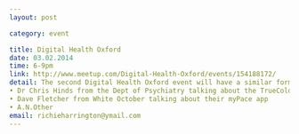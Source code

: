 ```yaml
---
layout: post

category: event

title: Digital Health Oxford
date: 03.02.2014
time: 6-9pm
link: http://www.meetup.com/Digital-Health-Oxford/events/154188172/
detail: The second Digital Health Oxford event will have a similar format to the very successful first: 3 short, informal talks, questions and drinks: 
• Dr Chris Hinds from the Dept of Psychiatry talking about the TrueColours platform
• Dave Fletcher from White October talking about their myPace app
• A.N.Other
email: richieharrington@ymail.com
---
```

